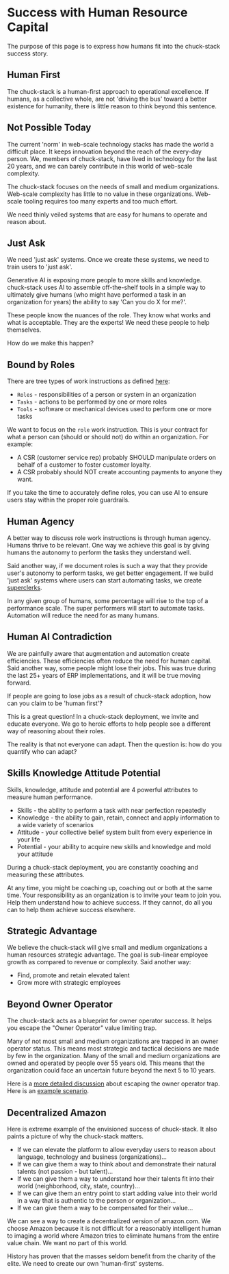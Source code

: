# Success with Human Resource Capital

The purpose of this page is to express how humans fit into the chuck-stack success story.

## Human First

The chuck-stack is a human-first approach to operational excellence. If humans, as a collective whole, are not 'driving the bus' toward a better existence for humanity, there is little reason to think beyond this sentence.

## Not Possible Today

The current 'norm' in web-scale technology stacks has made the world a difficult place. It keeps innovation beyond the reach of the every-day person. We, members of chuck-stack, have lived in technology for the last 20 years, and we can barely contribute in this world of web-scale complexity.

The chuck-stack focuses on the needs of small and medium organizations. Web-scale complexity has little to no value in these organizations. Web-scale tooling requires too many experts and too much effort.

We need thinly veiled systems that are easy for humans to operate and reason about.

## Just Ask

We need 'just ask' systems. Once we create these systems, we need to train users to 'just ask'.

Generative AI is exposing more people to more skills and knowledge. chuck-stack uses AI to assemble off-the-shelf tools in a simple way to ultimately give humans (who might have performed a task in an organization for years) the ability to say 'Can you do X for me?'.

These people know the nuances of the role. They know what works and what is acceptable. They are the experts! We need these people to help themselves.

How do we make this happen?

## Bound by Roles

There are tree types of work instructions as defined [here](./best-practices-operation-say.md):

- `Roles` - responsibilities of a person or system in an organization
- `Tasks` - actions to be performed by one or more roles
- `Tools` - software or mechanical devices used to perform one or more tasks

We want to focus on the `role` work instruction. This is your contract for what a person can (should or should not) do within an organization. For example: 

- A CSR (customer service rep) probably SHOULD manipulate orders on behalf of a customer to foster customer loyalty.
- A CSR probably should NOT create accounting payments to anyone they want.

If you take the time to accurately define roles, you can use AI to ensure users stay within the proper role guardrails.

## Human Agency

A better way to discuss role work instructions is through human agency. Humans thrive to be relevant. One way we achieve this goal is by giving humans the autonomy to perform the tasks they understand well.

Said another way, if we document roles is such a way that they provide user's autonomy to perform tasks, we get better engagement. If we build 'just ask' systems where users can start automating tasks, we create [superclerks](./terminology.md#superclerk).

In any given group of humans, some percentage will rise to the top of a performance scale. The super performers will start to automate tasks. Automation will reduce the need for as many humans.

## Human AI Contradiction

We are painfully aware that augmentation and automation create efficiencies. These efficiencies often reduce the need for human capital. Said another way, some people might lose their jobs. This was true during the last 25+ years of ERP implementations, and it will be true moving forward.

If people are going to lose jobs as a result of chuck-stack adoption, how can you claim to be 'human first'?

This is a great question! In a chuck-stack deployment, we invite and educate everyone. We go to heroic efforts to help people see a different way of reasoning about their roles.

The reality is that not everyone can adapt. Then the question is: how do you quantify who can adapt?

## Skills Knowledge Attitude Potential

Skills, knowledge, attitude and potential are 4 powerful attributes to measure human performance.

- Skills - the ability to perform a task with near perfection repeatedly
- Knowledge - the ability to gain, retain, connect and apply information to a wide variety of scenarios
- Attitude - your collective belief system built from every experience in your life
- Potential - your ability to acquire new skills and knowledge and mold your attitude

During a chuck-stack deployment, you are constantly coaching and measuring these attributes. 

At any time, you might be coaching up, coaching out or both at the same time. Your responsibility as an organization is to invite your team to join you. Help them understand how to achieve success. If they cannot, do all you can to help them achieve success elsewhere.

## Strategic Advantage

We believe the chuck-stack will give small and medium organizations a human resources strategic advantage. The goal is sub-linear employee growth as compared to revenue or complexity. Said another way:

- Find, promote and retain elevated talent
- Grow more with strategic employees

## Beyond Owner Operator

The chuck-stack acts as a blueprint for owner operator success. It helps you escape the "Owner Operator" value limiting trap.

Many of not most small and medium organizations are trapped in an owner operator status. This means most strategic and tactical decisions are made by few in the organization. Many of the small and medium organizations are owned and operated by people over 55 years old. This means that the organization could face an uncertain future beyond the next 5 to 10 years.

Here is a [more detailed discussion](./blog-llm-ai-operations-automation.md) about escaping the owner operator trap. Here is an [example scenario](./blog-llm-ai-operations-automation.md#example-company).

## Decentralized Amazon

Here is extreme example of the envisioned success of chuck-stack. It also paints a picture of why the chuck-stack matters.

- If we can elevate the platform to allow everyday users to reason about language, technology and business (organizations)...
- If we can give them a way to think about and demonstrate their natural talents (not passion - but talent)...
- If we can give them a way to understand how their talents fit into their world (neighborhood, city, state, country)...
- If we can give them an entry point to start adding value into their world in a way that is authentic to the person or organization...
- If we can give them a way to be compensated for their value...

We can see a way to create a decentralized version of amazon.com. We choose Amazon because it is not difficult for a reasonably intelligent human to imaging a world where Amazon tries to eliminate humans from the entire value chain. We want no part of this world.

History has proven that the masses seldom benefit from the charity of the elite. We need to create our own 'human-first' systems.
